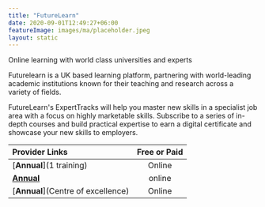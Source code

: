 ```yaml
---
title: "FutureLearn"
date: 2020-09-01T12:49:27+06:00
featureImage: images/ma/placeholder.jpeg
layout: static
---
```


Online learning with world class universities and experts

Futurelearn is a UK based learning platform, partnering with world-leading academic institutions known for their teaching and research across a variety of fields.

FutureLearn's ExpertTracks will help you master new skills in a specialist job area with a focus on highly marketable skills. Subscribe to a series of in-depth courses and build practical expertise to earn a digital certificate and showcase your new skills to employers.

| Provider Links      | Free or Paid  |  
| :-----------          | :--------------:      |  
| [**Annual**](1 training) | Online | 
| [**Annual**](OpenLearn) | online | 
| [**Annual**](Centre of excellence) | Online | 
  

<br/><br/>






